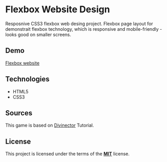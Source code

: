 # Flexbox Website Design

Resposnive CSS3 flexbox web desing project. Flexbox page layout for demonstrait flexbox technology, which is responsive and mobile-friendly - looks good on smaller screens.

## Demo

[Flexbox website](https://tarnowski-git.github.io/flexbox_website/)

## Technologies

-   HTML5
-   CSS3

## Sources

This game is based on [Divinector](https://www.youtube.com/watch?v=-drcStMYOcM) Tutorial.

## License

This project is licensed under the terms of the [**MIT**](https://github.com/tarnowski-git/flexbox_website/blob/master/LICENSE) license.
